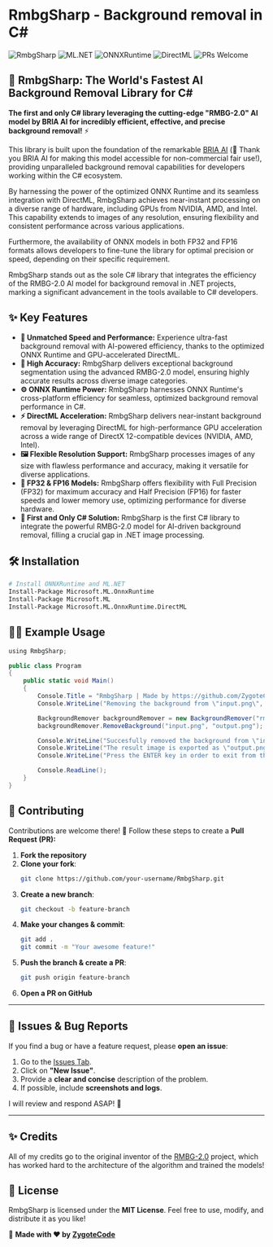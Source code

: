 # RmbgSharp - Background removal in C#

![RmbgSharp](https://img.shields.io/badge/.NET-9.0-blue.svg) ![ML.NET](https://img.shields.io/badge/ML.NET-Supported-brightgreen.svg) ![ONNXRuntime](https://img.shields.io/badge/ONNXRuntime-Supported-blue.svg) ![DirectML](https://img.shields.io/badge/DirectML-Supported-orange.svg) ![PRs Welcome](https://img.shields.io/badge/PRs-Welcome-brightgreen.svg)

## 🚀 RmbgSharp: The World's Fastest AI Background Removal Library for C#

**The first and only C# library leveraging the cutting-edge "RMBG-2.0" AI model by BRIA AI for incredibly efficient, effective, and precise background removal!** ⚡

This library is built upon the foundation of the remarkable [BRIA AI](https://huggingface.co/briaai/RMBG-2.0) (🙏 Thank you BRIA AI for making this model accessible for non-commercial fair use!), providing unparalleled background removal capabilities for developers working within the C# ecosystem.

By harnessing the power of the optimized ONNX Runtime and its seamless integration with DirectML, RmbgSharp achieves near-instant processing on a diverse range of hardware, including GPUs from NVIDIA, AMD, and Intel. This capability extends to images of any resolution, ensuring flexibility and consistent performance across various applications.

Furthermore, the availability of ONNX models in both FP32 and FP16 formats allows developers to fine-tune the library for optimal precision or speed, depending on their specific requirement.

RmbgSharp stands out as the sole C# library that integrates the efficiency of the RMBG-2.0 AI model for background removal in .NET projects, marking a significant advancement in the tools available to C# developers.

## ✨ Key Features

- **🚀 Unmatched Speed and Performance:** Experience ultra-fast background removal with AI-powered efficiency, thanks to the optimized ONNX Runtime and GPU-accelerated DirectML.
- **🎯 High Accuracy:** RmbgSharp delivers exceptional background segmentation using the advanced RMBG-2.0 model, ensuring highly accurate results across diverse image categories.
- **⚙️ ONNX Runtime Power:** RmbgSharp harnesses ONNX Runtime's cross-platform efficiency for seamless, optimized background removal performance in C#.
- **⚡ DirectML Acceleration:** RmbgSharp delivers near-instant background removal by leveraging DirectML for high-performance GPU acceleration across a wide range of DirectX 12-compatible devices (NVIDIA, AMD, Intel).
- **🖼️ Flexible Resolution Support:** RmbgSharp processes images of any size with flawless performance and accuracy, making it versatile for diverse applications.
- **💾 FP32 & FP16 Models:** RmbgSharp offers flexibility with Full Precision (FP32) for maximum accuracy and Half Precision (FP16) for faster speeds and lower memory use, optimizing performance for diverse hardware.
- **🥇 First and Only C# Solution:** RmbgSharp is the first C# library to integrate the powerful RMBG-2.0 model for AI-driven background removal, filling a crucial gap in .NET image processing.

## 🛠️ Installation

```sh
# Install ONNXRuntime and ML.NET
Install-Package Microsoft.ML.OnnxRuntime
Install-Package Microsoft.ML
Install-Package Microsoft.ML.OnnxRuntime.DirectML
```

## 🧑‍💻 Example Usage

```csharp
﻿using RmbgSharp;

public class Program
{
    public static void Main()
    {
        Console.Title = "RmbgSharp | Made by https://github.com/ZygoteCode/";
        Console.WriteLine("Removing the background from \"input.png\", please wait a while.");

        BackgroundRemover backgroundRemover = new BackgroundRemover("rmbg_2.0_fp32.onnx", false, true);
        backgroundRemover.RemoveBackground("input.png", "output.png");

        Console.WriteLine("Succesfully removed the background from \"input.png\"!");
        Console.WriteLine("The result image is exported as \"output.png\".");
        Console.WriteLine("Press the ENTER key in order to exit from the application.");

        Console.ReadLine();
    }
}
```

## 🌟 Contributing

Contributions are welcome there! 🚀 Follow these steps to create a **Pull Request (PR):**

1. **Fork the repository**
2. **Clone your fork**:
   ```sh
   git clone https://github.com/your-username/RmbgSharp.git
   ```
3. **Create a new branch**:
   ```sh
   git checkout -b feature-branch
   ```
4. **Make your changes & commit**:
   ```sh
   git add .
   git commit -m "Your awesome feature!"
   ```
5. **Push the branch & create a PR**:
   ```sh
   git push origin feature-branch
   ```
6. **Open a PR on GitHub**

---

## 🐛 Issues & Bug Reports

If you find a bug or have a feature request, please **open an issue**:

1. Go to the [Issues Tab](https://github.com/ZygoteCode/RmbgSharp/issues).
2. Click on **"New Issue"**.
3. Provide a **clear and concise** description of the problem.
4. If possible, include **screenshots and logs**.

I will review and respond ASAP! 🚀

---

## ✨ Credits

All of my credits go to the original inventor of the [RMBG-2.0](https://huggingface.co/briaai/RMBG-2.0) project,
which has worked hard to the architecture of the algorithm and trained the models!

## 📜 License

RmbgSharp is licensed under the **MIT License**. Feel free to use, modify, and distribute it as you like!

📌 **Made with ❤️ by [ZygoteCode](https://github.com/ZygoteCode/)**

